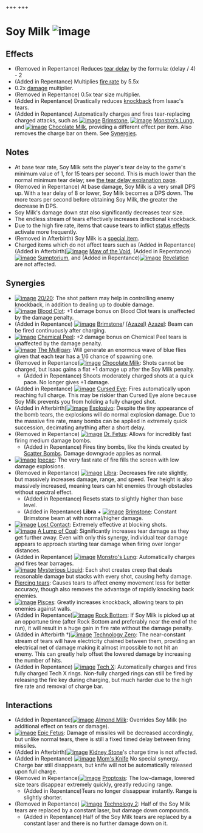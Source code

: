 +++
+++

 # Soy Milk ![image](/image/Soy_Milk.png) 

Effects
---------


* (Removed in Repentance) Reduces [tear delay](/wiki/Tear_delay "Tear delay") by the formula: (delay / 4) - 2
* (Added in Repentance) Multiplies [fire rate](/wiki/Fire_rate "Fire rate") by 5.5x
* 0.2x [damage](/wiki/Damage "Damage") multiplier.
* (Removed in Repentance) 0.5x tear size multiplier.
* (Added in Repentance) Drastically reduces [knockback](/wiki/Knockback "Knockback") from Isaac's tears.
* (Added in Repentance) Automatically charges and fires tear-replacing charged attacks, such as [![image](/image/Brimstone.png)](/wiki/Brimstone "Brimstone") [Brimstone](/wiki/Brimstone "Brimstone"), [![image](/image/Monstro%27s_Lung.png)](/wiki/Monstro%27s_Lung "Monstro's Lung") [Monstro's Lung](/wiki/Monstro%27s_Lung "Monstro's Lung"), and [![image](/image/Chocolate_Milk.png)](/wiki/Chocolate_Milk "Chocolate Milk") [Chocolate Milk](/wiki/Chocolate_Milk "Chocolate Milk"), providing a different effect per item. Also removes the charge bar on them. See [Synergies](#Synergies).


Notes
-------


* At base tear rate, Soy Milk sets the player's tear delay to the game's minimum value of 1, for 15 tears per second. This is much lower than the normal minimum tear delay; see [the tear delay explanation page](/wiki/Tear_delay "Tear delay").
* (Removed in Repentance) At base damage, Soy Milk is a very small DPS up. With a tear delay of 8 or lower, Soy Milk becomes a DPS down. The more tears per second before obtaining Soy Milk, the greater the decrease in DPS.
* Soy Milk's damage down stat also significantly decreases tear size.
* The endless stream of tears effectively increases directional knockback.
* Due to the high fire rate, items that cause tears to inflict [status effects](/wiki/Status_effect "Status effect") activate more frequently.
* (Removed in Afterbirth) Soy Milk is a [special item](/wiki/Special_item "Special item").
* Charged items which do not affect tears such as (Added in Repentance) (Added in Afterbirth)[![image](/image/Maw_of_the_Void.png)](/wiki/Maw_of_the_Void "Maw of the Void") [Maw of the Void](/wiki/Maw_of_the_Void "Maw of the Void"), (Added in Repentance)[![image](/image/Sumptorium.png)](/wiki/Sumptorium "Sumptorium") [Sumptorium](/wiki/Sumptorium "Sumptorium"), and (Added in Repentance)[![image](/image/Revelation.png)](/wiki/Revelation "Revelation") [Revelation](/wiki/Revelation "Revelation") are not affected.


Synergies
-----------


* [![image](/image/20/20.png)](/wiki/20/20 "20/20") [20/20](/wiki/20/20 "20/20"): The shot pattern may help in controlling enemy knockback, in addition to dealing up to double damage.
* [![image](/image/Blood_Clot.png)](/wiki/Blood_Clot "Blood Clot") [Blood Clot](/wiki/Blood_Clot "Blood Clot"): +1 damage bonus on Blood Clot tears is unaffected by the damage penalty.
* (Added in Repentance) [![image](/image/Brimstone.png)](/wiki/Brimstone "Brimstone") [Brimstone](/wiki/Brimstone "Brimstone")/ [(Azazel)](/wiki/Azazel "Azazel") [Azazel](/wiki/Azazel "Azazel"): Beam can be fired continuously after charging.
* [![image](/image/Chemical_Peel.png)](/wiki/Chemical_Peel "Chemical Peel") [Chemical Peel](/wiki/Chemical_Peel "Chemical Peel"): +2 damage bonus on Chemical Peel tears is unaffected by the damage penalty.
* [![image](/image/The_Mulligan.png)](/wiki/The_Mulligan "The Mulligan") [The Mulligan](/wiki/The_Mulligan "The Mulligan"): Will generate an enormous wave of blue flies given that each tear has a 1/6 chance of spawning one.
* (Removed in Repentance)[![image](/image/Chocolate_Milk.png)](/wiki/Chocolate_Milk "Chocolate Milk") [Chocolate Milk](/wiki/Chocolate_Milk "Chocolate Milk"): Shots cannot be charged, but Isaac gains a flat +1 damage up after the Soy Milk penalty.
	+ (Added in Repentance) Shoots moderately charged shots at a quick pace. No longer gives +1 damage.
* (Added in Repentance) [![image](/image/Cursed_Eye.png)](/wiki/Cursed_Eye "Cursed Eye") [Cursed Eye](/wiki/Cursed_Eye "Cursed Eye"): Fires automatically upon reaching full charge. This may be riskier than Cursed Eye alone because Soy Milk prevents you from holding a fully charged shot.
* (Added in Afterbirth)[![image](/image/Explosivo.png)](/wiki/Explosivo "Explosivo") [Explosivo](/wiki/Explosivo "Explosivo"): Despite the tiny appearance of the bomb tears, the explosions will do normal explosion damage. Due to the massive fire rate, many bombs can be applied in extremely quick succession, decimating anything after a short delay.
* (Removed in Repentance) [![image](/image/Dr._Fetus.png)](/wiki/Dr._Fetus "Dr. Fetus") [Dr. Fetus](/wiki/Dr._Fetus "Dr. Fetus"): Allows for incredibly fast firing medium damage bombs.
	+ (Added in Repentance) Fires tiny bombs, like the kinds created by [Scatter Bombs](/wiki/Scatter_Bombs "Scatter Bombs"). Damage downgrade applies as normal.
* [![image](/image/Ipecac.png)](/wiki/Ipecac "Ipecac") [Ipecac](/wiki/Ipecac "Ipecac"): The very fast rate of fire fills the screen with low damage explosions.
* (Removed in Repentance) [![image](/image/Libra.png)](/wiki/Libra "Libra") [Libra](/wiki/Libra "Libra"): Decreases fire rate slightly, but massively increases damage, range, and speed. Tear height is also massively increased, meaning tears can hit enemies through obstacles without spectral effect.
	+ (Added in Repentance) Resets stats to slightly higher than base level.
	+ (Added in Repentance) **Libra** + [![image](/image/Brimstone.png)](/wiki/Brimstone "Brimstone") [Brimstone](/wiki/Brimstone "Brimstone"): Constant Brimstone beam at with normal/higher damage.
* [![image](/image/Lost_Contact.png)](/wiki/Lost_Contact "Lost Contact") [Lost Contact](/wiki/Lost_Contact "Lost Contact"): Extremely effective at blocking shots.
* [![image](/image/A_Lump_of_Coal.png)](/wiki/A_Lump_of_Coal "A Lump of Coal") [A Lump of Coal](/wiki/A_Lump_of_Coal "A Lump of Coal"): Significantly increases tear damage as they get further away. Even with only this synergy, individual tear damage appears to approach starting tear damage when firing over longer distances.
* (Added in Repentance) [![image](/image/Monstro%27s_Lung.png)](/wiki/Monstro%27s_Lung "Monstro's Lung") [Monstro's Lung](/wiki/Monstro%27s_Lung "Monstro's Lung"): Automatically charges and fires tear barrages.
* [![image](/image/Mysterious_Liquid.png)](/wiki/Mysterious_Liquid "Mysterious Liquid") [Mysterious Liquid](/wiki/Mysterious_Liquid "Mysterious Liquid"): Each shot creates creep that deals reasonable damage but stacks with every shot, causing hefty damage.
* [Piercing tears](/wiki/Piercing_tears "Piercing tears"): Causes tears to affect enemy movement less for better accuracy, though also removes the advantage of rapidly knocking back enemies.
* [![image](/image/Pisces.png)](/wiki/Pisces "Pisces") [Pisces](/wiki/Pisces "Pisces"): Greatly increases knockback, allowing tears to pin enemies against walls.
* (Added in Repentance)[![image](/image/Rock_Bottom.png)](/wiki/Rock_Bottom "Rock Bottom") [Rock Bottom](/wiki/Rock_Bottom "Rock Bottom"): If Soy Milk is picked up at an opportune time (after Rock Bottom and preferably near the end of the run), it will result in a huge gain in fire rate without the damage penalty.
* (Added in Afterbirth †)[![image](/image/Technology_Zero.png)](/wiki/Technology_Zero "Technology Zero") [Technology Zero](/wiki/Technology_Zero "Technology Zero"): The near-constant stream of tears will have electricity chained between them, providing an electrical net of damage making it almost impossible to not hit an enemy. This can greatly help offset the lowered damage by increasing the number of hits.
* (Added in Repentance) [![image](/image/Tech_X.png)](/wiki/Tech_X "Tech X") [Tech X](/wiki/Tech_X "Tech X"): Automatically charges and fires fully charged Tech X rings. Non-fully charged rings can still be fired by releasing the fire key during charging, but much harder due to the high fire rate and removal of charge bar.


Interactions
--------------


* (Added in Repentance)[![image](/image/Almond_Milk.png)](/wiki/Almond_Milk "Almond Milk") [Almond Milk](/wiki/Almond_Milk "Almond Milk"): Overrides Soy Milk (no additional effect on tears or damage).
* [![image](/image/Epic_Fetus.png)](/wiki/Epic_Fetus "Epic Fetus") [Epic Fetus](/wiki/Epic_Fetus "Epic Fetus"): Damage of missiles will be decreased accordingly, but unlike normal tears, there is still a fixed timed delay between firing missiles.
* (Added in Afterbirth)[![image](/image/Kidney_Stone.png)](/wiki/Kidney_Stone "Kidney Stone") [Kidney Stone](/wiki/Kidney_Stone "Kidney Stone")'s charge time is not affected.
* (Added in Repentance) [![image](/image/Mom%27s_Knife.png)](/wiki/Mom%27s_Knife "Mom's Knife") [Mom's Knife](/wiki/Mom%27s_Knife "Mom's Knife") No special synergy. Charge bar still disappears, but knife will not be automatically released upon full charge.
* (Removed in Repentance)[![image](/image/Proptosis.png)](/wiki/Proptosis "Proptosis") [Proptosis](/wiki/Proptosis "Proptosis"): The low-damage, lowered size tears disappear extremely quickly, greatly reducing range.
	+ (Added in Repentance)Tears no longer dissappear instantly. Range is slightly shorter.
* (Removed in Repentance) [![image](/image/Technology_2.png)](/wiki/Technology_2 "Technology 2") [Technology 2](/wiki/Technology_2 "Technology 2"): Half of the Soy Milk tears are replaced by a constant laser, but damage down compounds.
	+ (Added in Repentance) Half of the Soy Milk tears are replaced by a constant laser and there is no further damage down on it.


